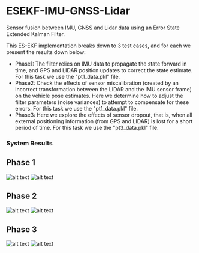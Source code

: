# ESEKF-IMU-GNSS-Lidar
Sensor fusion between IMU, GNSS and Lidar data using an Error State Extended Kalman Filter.

This ES-EKF implementation breaks down to 3 test cases, and for each we present the results down below:
* Phase1: The filter relies on IMU data to propagate the state forward in time, and GPS and LIDAR position updates to correct the state estimate. For this task we use the "pt1_data.pkl" file.
* Phase2: Check the effects of sensor miscalibration (created by an incorrect transformation between the LIDAR and the IMU sensor frame) on the vehicle pose estimates. Here we determine how to adjust the filter parameters (noise variances) to attempt to compensate for these errors. For this task we use the "pt1_data.pkl" file.
* Phase3: Here we explore the effects of sensor dropout, that is, when all external positioning information (from GPS and LIDAR) is lost for a short period of time. For this task we use the "pt3_data.pkl" file.

### System Results
## Phase 1
![alt text](https://github.com/NekSfyris/ESEKF-IMU-GNSS-Lidar/blob/master/result_images/phase1_1.png)
![alt text](https://github.com/NekSfyris/ESEKF-IMU-GNSS-Lidar/blob/master/result_images/phase1_2.png)

## Phase 2
![alt text](https://github.com/NekSfyris/ESEKF-IMU-GNSS-Lidar/blob/master/result_images/phase2_1.png)
![alt text](https://github.com/NekSfyris/ESEKF-IMU-GNSS-Lidar/blob/master/result_images/phase2_2.png)

## Phase 3
![alt text](https://github.com/NekSfyris/ESEKF-IMU-GNSS-Lidar/blob/master/result_images/phase3_1.png)
![alt text](https://github.com/NekSfyris/ESEKF-IMU-GNSS-Lidar/blob/master/result_images/phase3_2.png)

